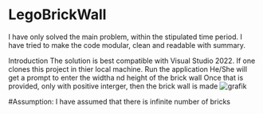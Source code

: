 # LegoBrickWall

I have only solved the main problem, within the stipulated time period.
I have tried to make the code modular, clean and readable with summary.

Introduction
The solution is best compatible with Visual Studio 2022. If one clones this project in thier local machine.
Run the application
He/She will get a prompt to enter the widtha nd height of the brick wall
Once that is provided, only with positive interger, then the brick wall is made
![grafik](https://github.com/user-attachments/assets/104876ff-5d93-485c-9032-ca82157fd9cf)


#Assumption: I have assumed that there is infinite number of bricks
